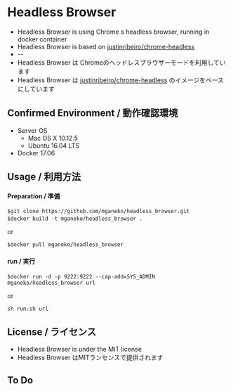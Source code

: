 # Headless Browser

* Headless Browser is using Chrome s headless browser, running in docker container
* Headless Browser is based on [justinribeiro/chrome-headless](https://hub.docker.com/r/justinribeiro/chrome-headless/)
* --
* Headless Browser は Chromeのヘッドレスブラウザーモードを利用しています
* Headless Browser は [justinribeiro/chrome-headless](https://hub.docker.com/r/justinribeiro/chrome-headless/) のイメージをベースにしています

## Confirmed Environment / 動作確認環境

* Server OS
  * Mac OS X 10.12.5
  * Ubuntu 16.04 LTS
* Docker 17.06


## Usage / 利用方法

#### Preparation / 準備

```
$git clone https://github.com/mganeko/headless_browser.git
$docker build -t mganeko/headless_browser .　
```

or 

```
$docker pull mganeko/headless_browser
```

#### run / 実行


```
$docker run -d -p 9222:9222 --cap-add=SYS_ADMIN mganeko/headless_browser url
```

or 

```
sh run.sh url
```


## License / ライセンス

* Headless Browser is under the MIT license
* Headless Browser はMITランセンスで提供されます

## To Do
